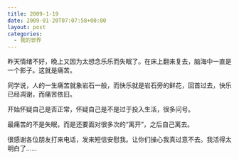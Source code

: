 ```yaml
---
title: 2009-1-19
date: 2009-01-20T07:07:58+00:00
layout: post
categories:
  - 我的世界
---
```


昨天情绪不好，晚上又因为太想念乐乐而失眠了。在床上翻来复去，脑海中一直是一个影子。这就是痛苦。

同学说，人的一生痛苦就象岩石一般，而快乐就是岩石旁的鲜花，回首过去，快乐已经凋谢，而痛苦依旧。

开始怀疑自己是否正常，怀疑自己是不是过于投入生活，很多问号。

最痛苦的不是失眠，而是还要面对很多次的“离开”，之后自己离去。

很感谢各位朋友打来电话，发来短信安慰我。让你们操心我真过意不去。我活得太明白了……